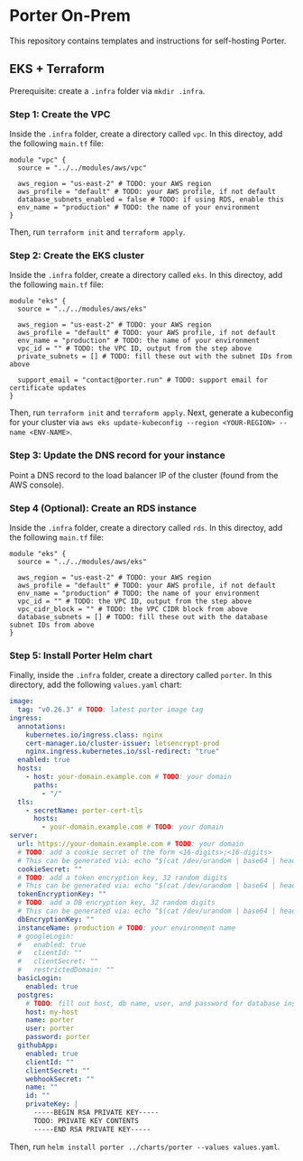 # Porter On-Prem

This repository contains templates and instructions for self-hosting Porter.

## EKS + Terraform

Prerequisite: create a `.infra` folder via `mkdir .infra`.

### Step 1: Create the VPC

Inside the `.infra` folder, create a directory called `vpc`. In this directoy, add the following `main.tf` file:

```hcl
module "vpc" {
  source = "../../modules/aws/vpc"

  aws_region = "us-east-2" # TODO: your AWS region
  aws_profile = "default" # TODO: your AWS profile, if not default
  database_subnets_enabled = false # TODO: if using RDS, enable this
  env_name = "production" # TODO: the name of your environment
}
```

Then, run `terraform init` and `terraform apply`.

### Step 2: Create the EKS cluster

Inside the `.infra` folder, create a directory called `eks`. In this directoy, add the following `main.tf` file:

```hcl
module "eks" {
  source = "../../modules/aws/eks"

  aws_region = "us-east-2" # TODO: your AWS region
  aws_profile = "default" # TODO: your AWS profile, if not default
  env_name = "production" # TODO: the name of your environment
  vpc_id = "" # TODO: the VPC ID, output from the step above
  private_subnets = [] # TODO: fill these out with the subnet IDs from above

  support_email = "contact@porter.run" # TODO: support email for certificate updates
}
```

Then, run `terraform init` and `terraform apply`. Next, generate a kubeconfig for your cluster via `aws eks update-kubeconfig --region <YOUR-REGION> --name <ENV-NAME>`.

### Step 3: Update the DNS record for your instance

Point a DNS record to the load balancer IP of the cluster (found from the AWS console).

### Step 4 (Optional): Create an RDS instance

Inside the `.infra` folder, create a directory called `rds`. In this directoy, add the following `main.tf` file:

```hcl
module "eks" {
  source = "../../modules/aws/eks"

  aws_region = "us-east-2" # TODO: your AWS region
  aws_profile = "default" # TODO: your AWS profile, if not default
  env_name = "production" # TODO: the name of your environment
  vpc_id = "" # TODO: the VPC ID, output from the step above
  vpc_cidr_block = "" # TODO: the VPC CIDR block from above
  database_subnets = [] # TODO: fill these out with the database subnet IDs from above
}
```

### Step 5: Install Porter Helm chart

Finally, inside the `.infra` folder, create a directory called `porter`. In this directory, add the following `values.yaml` chart:

```yaml
image:
  tag: "v0.26.3" # TODO: latest porter image tag
ingress:
  annotations:
    kubernetes.io/ingress.class: nginx
    cert-manager.io/cluster-issuer: letsencrypt-prod
    nginx.ingress.kubernetes.io/ssl-redirect: "true"
  enabled: true
  hosts:
    - host: your-domain.example.com # TODO: your domain
      paths:
        - "/"
  tls:
    - secretName: porter-cert-tls
      hosts:
        - your-domain.example.com # TODO: your domain
server:
  url: https://your-domain.example.com # TODO: your domain
  # TODO: add a cookie secret of the form <16-digits>;<16-digits>
  # This can be generated via: echo "$(cat /dev/urandom | base64 | head -c 16);$(cat /dev/urandom | base64 | head -c 16)"
  cookieSecret: ""
  # TODO: add a token encryption key, 32 random digits
  # This can be generated via: echo "$(cat /dev/urandom | base64 | head -c 32)"
  tokenEncryptionKey: ""
  # TODO: add a DB encryption key, 32 random digits
  # This can be generated via: echo "$(cat /dev/urandom | base64 | head -c 32)"
  dbEncryptionKey: ""
  instanceName: production # TODO: your environment name
  # googleLogin:
  #   enabled: true
  #   clientId: ""
  #   clientSecret: ""
  #   restrictedDomain: ""
  basicLogin:
    enabled: true
  postgres:
    # TODO: fill out host, db name, user, and password for database instance
    host: my-host
    name: porter
    user: porter
    password: porter
  githubApp:
    enabled: true
    clientId: ""
    clientSecret: ""
    webhookSecret: ""
    name: ""
    id: ""
    privateKey: |
      -----BEGIN RSA PRIVATE KEY-----
      TODO: PRIVATE KEY CONTENTS
      -----END RSA PRIVATE KEY-----
```

Then, run `helm install porter ../charts/porter --values values.yaml`.
